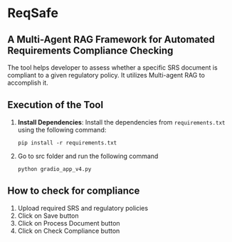 # ReqSafe
## A Multi-Agent RAG Framework for Automated Requirements Compliance Checking

The tool helps developer to assess whether a specific SRS document is compliant to a given regulatory policy. It utilizes Multi-agent RAG to accomplish it.

## Execution of the Tool

1. **Install Dependencies**: Install the dependencies from `requirements.txt` using the following command:
   ```
   pip install -r requirements.txt
   ```

2. Go to src folder and run the following command
   ```
   python gradio_app_v4.py
   ```
## How to check for compliance

1. Upload required SRS and regulatory policies
2. Click on Save button
3. Click on Process Document button
4. Click on Check Compliance button
